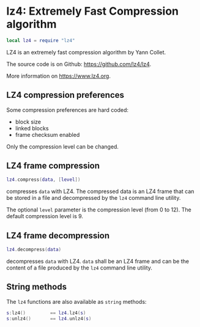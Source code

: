 # lz4: Extremely Fast Compression algorithm

``` lua
local lz4 = require "lz4"
```

LZ4 is an extremely fast compression algorithm by Yann Collet.

The source code is on Github: <https://github.com/lz4/lz4>.

More information on <https://www.lz4.org>.

## LZ4 compression preferences

Some compression preferences are hard coded:

- block size
- linked blocks
- frame checksum enabled

Only the compression level can be changed.

## LZ4 frame compression

``` lua
lz4.compress(data, [level])
```

compresses `data` with LZ4. The compressed data is an LZ4 frame that can
be stored in a file and decompressed by the `lz4` command line utility.

The optional `level` parameter is the compression level (from 0 to 12).
The default compression level is 9.

## LZ4 frame decompression

``` lua
lz4.decompress(data)
```

decompresses `data` with LZ4. `data` shall be an LZ4 frame and can be
the content of a file produced by the `lz4` command line utility.

## String methods

The `lz4` functions are also available as `string` methods:

``` lua
s:lz4()         == lz4.lz4(s)
s:unlz4()       == lz4.unlz4(s)
```
